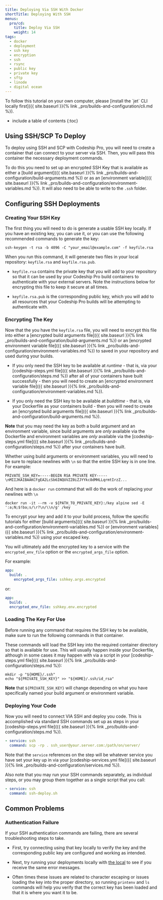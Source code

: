 ```yaml
---
title: Deploying Via SSH With Docker
shortTitle: Deploying With SSH
menus:
  pro/cd:
    title: Deploy Via SSH
    weight: 14
tags:
  - docker
  - deployment
  - ssh key
  - encryption
  - ssh
  - rsync
  - public key
  - private key
  - sftp
  - linode
  - digital ocean
---
```


<div class="info-block">
To follow this tutorial on your own computer, please [install the `jet` CLI locally first]({{ site.baseurl }}{% link _pro/builds-and-configuration/cli.md %}).
</div>

* include a table of contents
{:toc}

## Using SSH/SCP To Deploy

To deploy using SSH and SCP with Codeship Pro, you will need to create a container that can connect to your server via SSH. Then, you will pass this container the necessary deployment commands.

To do this you need to set up an encrypted SSH Key that is available as either a [build argument]({{ site.baseurl }}{% link _pro/builds-and-configuration/build-arguments.md %}) or as an [environment variable]({{ site.baseurl }}{% link _pro/builds-and-configuration/environment-variables.md %}). It will also need to be able to write to the `.ssh` folder.

## Configuring SSH Deployments

### Creating Your SSH Key

The first thing you will need to do is generate a usable SSH key locally. If you have an existing key, you can use it, or you can use the following recommended commands to generate the key:

```shell
ssh-keygen -t rsa -b 4096 -C "your_email@example.com" -f keyfile.rsa
```

When you run this command, it will generate two files in your local repository: `keyfile.rsa` and `keyfile.rsa.pub`.

- `keyfile.rsa`  contains the private key that you will add to your repository so that it can be used by your Codeship Pro build containers to authenticate with your external servers. Note the instructions below for encrypting this file to keep it secure at all times.

- `keyfile.rsa.pub` is the corresponding public key, which you will add to all resources that your Codeship Pro builds will be attempting to authenticate with.

### Encrypting The Key

Now that the you have the `keyfile.rsa` file, you will need to encrypt this file into either a [encrypted build arguments file]({{ site.baseurl }}{% link _pro/builds-and-configuration/build-arguments.md %}) or an [encrypted environment variable file]({{ site.baseurl }}{% link _pro/builds-and-configuration/environment-variables.md %}) to saved in your repository and used during your builds.

- If you only need the SSH key to be available at _runtime_ - that is, via your [codeship-steps.yml file]({{ site.baseurl }}{% link _pro/builds-and-configuration/steps.md %}) after all of your containers have built successfully - then you will need to create an [encrypted environment variable file]({{ site.baseurl }}{% link _pro/builds-and-configuration/environment-variables.md %}).

- If you only need the SSH key to be available at _buildtime_ - that is, via your Dockerfile as your containers build - then you will need to create an [encrypted build arguments file]({{ site.baseurl }}{% link _pro/builds-and-configuration/build-arguments.md %}).

**Note** that you may need the key as both a build argument and an environment variable, since build arguments are _only_ available via the Dockerfile and environment variables are _only_ available via the [codeship-steps.yml file]({{ site.baseurl }}{% link _pro/builds-and-configuration/steps.md %}) after your containers have built.

Whether using build arguments or environment variables, you will need to be sure to replace newlines with `\n` so that the entire SSH key is in one line. For example:

```
PRIVATE_SSH_KEY=-----BEGIN RSA PRIVATE KEY-----\nMIIJKAIBAAKCFgEA2LcSb6INQUVZZ0iZJYYkc8dMHLLqrmtIrzZ...
```

And here is a `docker run` command that will do the work of replacing your newlines with `\n`

```shell
docker run -it --rm -v ${PATH_TO_PRIVATE_KEY}:/key alpine sed -E ':a;N;$!ba;s/\r?\n/\\n/g' /key
```

To encrypt your key and add it to your build process, follow the specific tutorials for either [build arguments]({{ site.baseurl }}{% link _pro/builds-and-configuration/environment-variables.md %}) or [environment variables]({{ site.baseurl }}{% link _pro/builds-and-configuration/environment-variables.md %}) using your escaped key.

You will ultimately add the encrypted  key to a service with the `encrypted_env_file` option or the `encrypted_args_file` option.

For example:

```yaml
app:
  build: .
    encrypted_args_file: sshkey.args.encrypted
```

or:

```yaml
app:
  build: .
  encrypted_env_file: sshkey.env.encrypted
```

### Loading The Key For Use

Before running any command that requires the SSH key to be available, make sure to run the following commands in that container.

These commands will load the SSH key into the required container directory so that is available for use. This will usually happen inside your Dockerfile, although in some cases it may happen with via a script in your [codeship-steps.yml file]({{ site.baseurl }}{% link _pro/builds-and-configuration/steps.md %}):

```shell
mkdir -p "${HOME}/.ssh"
echo "${PRIVATE_SSH_KEY}" >> "${HOME}/.ssh/id_rsa"
```

**Note** that `${PRIVATE_SSH_KEY}` will change depending on what you have specifically named your build argument or environment variable.

### Deploying Your Code

Now you will need to connect VIA SSH and deploy you code. This is accomplished via standard SSH commands set up as steps in your [codeship-steps.yml file]({{ site.baseurl }}{% link _pro/builds-and-configuration/steps.md %}).

```yaml
- service: ssh
  command: scp -rp . ssh_user@your.server.com:/path/on/server/
```

Note that the `service` references on the step will be whatever service you have set your key up in via your [codeship-services.yml file]({{ site.baseurl }}{% link _pro/builds-and-configuration/services.md %}).

Also note that you may run your SSH commands separately, as individual steps, or you may group them together as a single script that you call:

```yaml
- service: ssh
  command: ssh-deploy.sh
```

## Common Problems

### Authentication Failure

If your SSH authentication commands are failing, there are several troubleshooting steps to take.

- First, try connecting using that key locally to verify the key and the corresponding public key are configured and working as intended.

- Next, try running your deployments locally with [the local]() to see if you receive the same error messages.

- Often times these issues are related to character escaping or issues loading the key into the proper directory, so running `printenv` and `ls` commands will help you verify that the correct key has been loaded and that it is where you want it to be.
